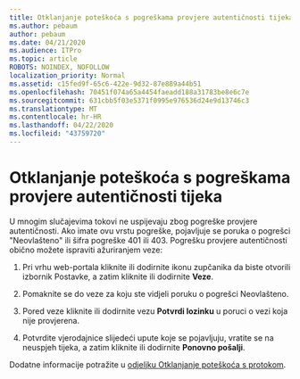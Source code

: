 ```yaml
---
title: Otklanjanje poteškoća s pogreškama provjere autentičnosti tijeka
ms.author: pebaum
author: pebaum
ms.date: 04/21/2020
ms.audience: ITPro
ms.topic: article
ROBOTS: NOINDEX, NOFOLLOW
localization_priority: Normal
ms.assetid: c15fed9f-65c6-422e-9d32-87e889a44b51
ms.openlocfilehash: 70451f074a65a4454faeadd188a31783be8e6c7e
ms.sourcegitcommit: 631cbb5f03e5371f0995e976536d24e9d13746c3
ms.translationtype: MT
ms.contentlocale: hr-HR
ms.lasthandoff: 04/22/2020
ms.locfileid: "43759720"
---
```

# <a name="troubleshoot-flow-authentication-errors"></a>Otklanjanje poteškoća s pogreškama provjere autentičnosti tijeka

U mnogim slučajevima tokovi ne uspijevaju zbog pogreške provjere autentičnosti. Ako imate ovu vrstu pogreške, pojavljuje se poruka o pogrešci "Neovlašteno" ili šifra pogreške 401 ili 403. Pogrešku provjere autentičnosti obično možete ispraviti ažuriranjem veze:
  
1. Pri vrhu web-portala kliknite ili dodirnite ikonu zupčanika da biste otvorili izbornik Postavke, a zatim kliknite ili dodirnite **Veze**.
    
2. Pomaknite se do veze za koju ste vidjeli poruku o pogrešci Neovlašteno.
    
3. Pored veze kliknite ili dodirnite vezu **Potvrdi lozinku** u poruci o vezi koja nije provjerena. 
    
4. Potvrdite vjerodajnice slijedeći upute koje se pojavljuju, vratite se na neuspjeh tijeka, a zatim kliknite ili dodirnite **Ponovno pošalji**.
    
Dodatne informacije potražite u [odjeljku Otklanjanje poteškoća s protokom](https://go.microsoft.com/fwlink/?linkid=872110).
  

